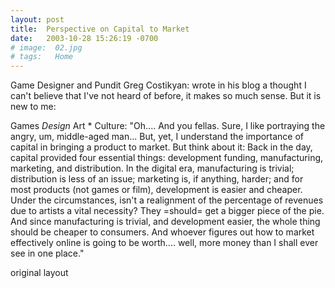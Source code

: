 ```yaml
---
layout: post
title:  Perspective on Capital to Market
date:   2003-10-28 15:26:19 -0700
# image:  02.jpg
# tags:   Home
---
```


Game Designer and Pundit Greg Costikyan: wrote in his blog a thought I can't believe that I've not heard of before, it makes so much sense. But it is new to me:

Games *Design* Art * Culture: "Oh.... And you fellas. Sure, I like portraying the angry, um, middle-aged man... But, yet, I understand the importance of capital in bringing a product to market. But think about it: Back in the day, capital provided four essential things: development funding, manufacturing, marketing, and distribution. In the digital era, manufacturing is trivial; distribution is less of an issue; marketing is, if anything, harder; and for most products (not games or film), development is easier and cheaper. Under the circumstances, isn't a realignment of the percentage of revenues due to artists a vital necessity? They =should= get a bigger piece of the pie. And since manufacturing is trivial, and development easier, the whole thing should be cheaper to consumers.
And whoever figures out how to market effectively online is going to be worth.... well, more money than I shall ever see in one place."

original layout
